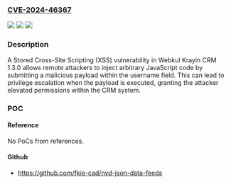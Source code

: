 ### [CVE-2024-46367](https://cve.mitre.org/cgi-bin/cvename.cgi?name=CVE-2024-46367)
![](https://img.shields.io/static/v1?label=Product&message=n%2Fa&color=blue)
![](https://img.shields.io/static/v1?label=Version&message=n%2Fa&color=blue)
![](https://img.shields.io/static/v1?label=Vulnerability&message=n%2Fa&color=brighgreen)

### Description

A Stored Cross-Site Scripting (XSS) vulnerability in Webkul Krayin CRM 1.3.0 allows remote attackers to inject arbitrary JavaScript code by submitting a malicious payload within the username field. This can lead to privilege escalation when the payload is executed, granting the attacker elevated permissions within the CRM system.

### POC

#### Reference
No PoCs from references.

#### Github
- https://github.com/fkie-cad/nvd-json-data-feeds

